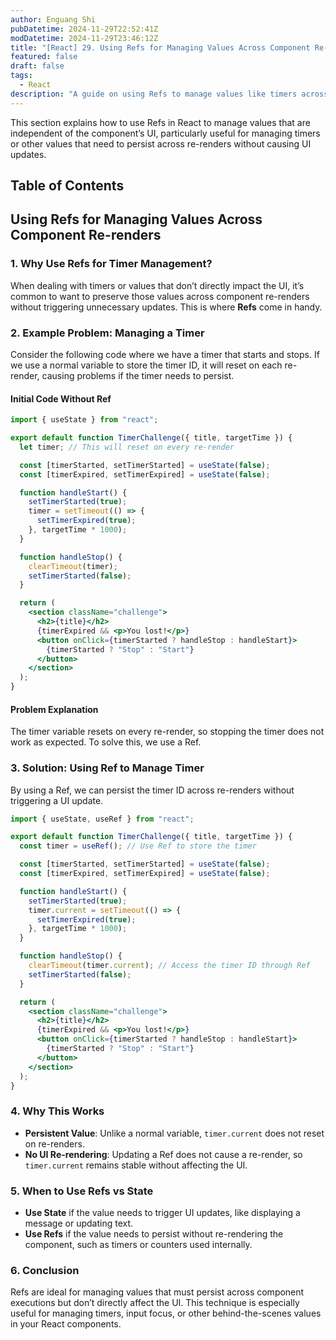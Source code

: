 ```yaml
---
author: Enguang Shi
pubDatetime: 2024-11-29T22:52:41Z
modDatetime: 2024-11-29T23:46:12Z
title: "[React] 29. Using Refs for Managing Values Across Component Re-renders"
featured: false
draft: false
tags:
  - React
description: "A guide on using Refs to manage values like timers across component re-renders without affecting the UI."
---
```


This section explains how to use Refs in React to manage values that are independent of the component’s UI, particularly useful for managing timers or other values that need to persist across re-renders without causing UI updates.

## Table of Contents

## Using Refs for Managing Values Across Component Re-renders

### 1. Why Use Refs for Timer Management?

When dealing with timers or values that don’t directly impact the UI, it’s common to want to preserve those values across component re-renders without triggering unnecessary updates. This is where **Refs** come in handy.

### 2. Example Problem: Managing a Timer

Consider the following code where we have a timer that starts and stops. If we use a normal variable to store the timer ID, it will reset on each re-render, causing problems if the timer needs to persist.

#### Initial Code Without Ref

```jsx
import { useState } from "react";

export default function TimerChallenge({ title, targetTime }) {
  let timer; // This will reset on every re-render

  const [timerStarted, setTimerStarted] = useState(false);
  const [timerExpired, setTimerExpired] = useState(false);

  function handleStart() {
    setTimerStarted(true);
    timer = setTimeout(() => {
      setTimerExpired(true);
    }, targetTime * 1000);
  }

  function handleStop() {
    clearTimeout(timer);
    setTimerStarted(false);
  }

  return (
    <section className="challenge">
      <h2>{title}</h2>
      {timerExpired && <p>You lost!</p>}
      <button onClick={timerStarted ? handleStop : handleStart}>
        {timerStarted ? "Stop" : "Start"}
      </button>
    </section>
  );
}
```

#### Problem Explanation

The timer variable resets on every re-render, so stopping the timer does not work as expected. To solve this, we use a Ref.

### 3. Solution: Using Ref to Manage Timer

By using a Ref, we can persist the timer ID across re-renders without triggering a UI update.

```jsx
import { useState, useRef } from "react";

export default function TimerChallenge({ title, targetTime }) {
  const timer = useRef(); // Use Ref to store the timer

  const [timerStarted, setTimerStarted] = useState(false);
  const [timerExpired, setTimerExpired] = useState(false);

  function handleStart() {
    setTimerStarted(true);
    timer.current = setTimeout(() => {
      setTimerExpired(true);
    }, targetTime * 1000);
  }

  function handleStop() {
    clearTimeout(timer.current); // Access the timer ID through Ref
    setTimerStarted(false);
  }

  return (
    <section className="challenge">
      <h2>{title}</h2>
      {timerExpired && <p>You lost!</p>}
      <button onClick={timerStarted ? handleStop : handleStart}>
        {timerStarted ? "Stop" : "Start"}
      </button>
    </section>
  );
}
```

### 4. Why This Works

- **Persistent Value**: Unlike a normal variable, `timer.current` does not reset on re-renders.
- **No UI Re-rendering**: Updating a Ref does not cause a re-render, so `timer.current` remains stable without affecting the UI.

### 5. When to Use Refs vs State

- **Use State** if the value needs to trigger UI updates, like displaying a message or updating text.
- **Use Refs** if the value needs to persist without re-rendering the component, such as timers or counters used internally.

### 6. Conclusion

Refs are ideal for managing values that must persist across component executions but don’t directly affect the UI. This technique is especially useful for managing timers, input focus, or other behind-the-scenes values in your React components.
